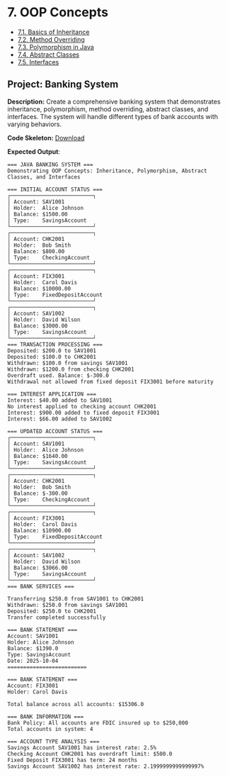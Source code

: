 # 7. OOP Concepts

- [7.1. Basics of Inheritance](./1.md)
- [7.2. Method Overriding](./2.md)
- [7.3. Polymorphism in Java](./3.md)
- [7.4. Abstract Classes](./4.md)
- [7.5. Interfaces](./5.md)

## Project: Banking System

**Description:** Create a comprehensive banking system that demonstrates inheritance, polymorphism, method overriding, abstract classes, and interfaces. The system will handle different types of bank accounts with varying behaviors.

**Code Skeleton:** [Download](/assets/BankingSystemSkeleton.zip)

**Expected Output**:

```text
=== JAVA BANKING SYSTEM ===
Demonstrating OOP Concepts: Inheritance, Polymorphism, Abstract Classes, and Interfaces

=== INITIAL ACCOUNT STATUS ===
┌──────────────────────────┐
│ Account: SAV1001
│ Holder:  Alice Johnson
│ Balance: $1500.00
│ Type:    SavingsAccount
└──────────────────────────┘
┌──────────────────────────┐
│ Account: CHK2001
│ Holder:  Bob Smith
│ Balance: $800.00
│ Type:    CheckingAccount
└──────────────────────────┘
┌──────────────────────────┐
│ Account: FIX3001
│ Holder:  Carol Davis
│ Balance: $10000.00
│ Type:    FixedDepositAccount
└──────────────────────────┘
┌──────────────────────────┐
│ Account: SAV1002
│ Holder:  David Wilson
│ Balance: $3000.00
│ Type:    SavingsAccount
└──────────────────────────┘
=== TRANSACTION PROCESSING ===
Deposited: $200.0 to SAV1001
Deposited: $100.0 to CHK2001
Withdrawn: $100.0 from savings SAV1001
Withdrawn: $1200.0 from checking CHK2001
Overdraft used. Balance: $-300.0
Withdrawal not allowed from fixed deposit FIX3001 before maturity

=== INTEREST APPLICATION ===
Interest: $40.00 added to SAV1001
No interest applied to checking account CHK2001
Interest: $900.00 added to fixed deposit FIX3001
Interest: $66.00 added to SAV1002

=== UPDATED ACCOUNT STATUS ===
┌──────────────────────────┐
│ Account: SAV1001
│ Holder:  Alice Johnson
│ Balance: $1640.00
│ Type:    SavingsAccount
└──────────────────────────┘
┌──────────────────────────┐
│ Account: CHK2001
│ Holder:  Bob Smith
│ Balance: $-300.00
│ Type:    CheckingAccount
└──────────────────────────┘
┌──────────────────────────┐
│ Account: FIX3001
│ Holder:  Carol Davis
│ Balance: $10900.00
│ Type:    FixedDepositAccount
└──────────────────────────┘
┌──────────────────────────┐
│ Account: SAV1002
│ Holder:  David Wilson
│ Balance: $3066.00
│ Type:    SavingsAccount
└──────────────────────────┘
=== BANK SERVICES ===

Transferring $250.0 from SAV1001 to CHK2001
Withdrawn: $250.0 from savings SAV1001
Deposited: $250.0 to CHK2001
Transfer completed successfully

=== BANK STATEMENT ===
Account: SAV1001
Holder: Alice Johnson
Balance: $1390.0
Type: SavingsAccount
Date: 2025-10-04
=========================

=== BANK STATEMENT ===
Account: FIX3001
Holder: Carol Davis

Total balance across all accounts: $15306.0

=== BANK INFORMATION ===
Bank Policy: All accounts are FDIC insured up to $250,000
Total accounts in system: 4

=== ACCOUNT TYPE ANALYSIS ===
Savings Account SAV1001 has interest rate: 2.5%
Checking Account CHK2001 has overdraft limit: $500.0
Fixed Deposit FIX3001 has term: 24 months
Savings Account SAV1002 has interest rate: 2.1999999999999997%
```
